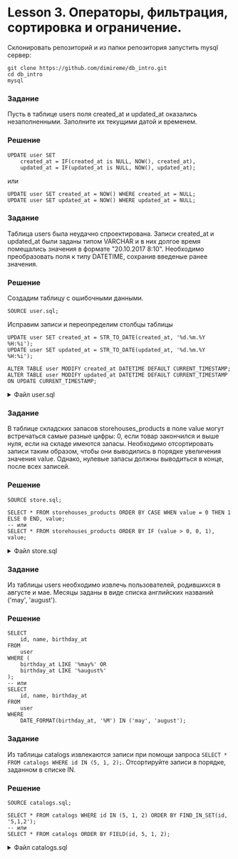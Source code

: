 # Lesson 3. Операторы, фильтрация, сортировка и ограничение.

Склонировать репозиторий и из папки репозитория запустить mysql сервер: 

```text
git clone https://github.com/dimireme/db_intro.git
cd db_intro
mysql
```

### Задание

Пусть в таблице users поля created_at и updated_at оказались незаполненными. Заполните их текущими датой и временем.

### Решение

```mysql
UPDATE user SET 
    created_at = IF(created_at is NULL, NOW(), created_at), 
    updated_at = IF(updated_at is NULL, NOW(), updated_at);
```
или
```mysql
UPDATE user SET created_at = NOW() WHERE created_at = NULL;
UPDATE user SET updated_at = NOW() WHERE updated_at = NULL;
```

### Задание

Таблица users была неудачно спроектирована. Записи created_at и updated_at были заданы типом VARCHAR и в них долгое время помещались значения в формате "20.10.2017 8:10". Необходимо преобразовать поля к типу DATETIME, сохранив введеные ранее значения.
 
### Решение

Создадим таблицу с ошибочными данными.

```mysql
SOURCE user.sql;
```

Исправим записи и переопределим столбцы таблицы
```mysql
UPDATE user SET created_at = STR_TO_DATE(created_at, '%d.%m.%Y %H:%i');
UPDATE user SET updated_at = STR_TO_DATE(updated_at, '%d.%m.%Y %H:%i');
    
ALTER TABLE user MODIFY created_at DATETIME DEFAULT CURRENT_TIMESTAMP;
ALTER TABLE user MODIFY updated_at DATETIME DEFAULT CURRENT_TIMESTAMP ON UPDATE CURRENT_TIMESTAMP;
```

<details><summary>Файл user.sql</summary>
<p>

```mysql
 DROP TABLE IF EXISTS user;
 CREATE TABLE user (
    id SERIAL PRIMARY KEY,
    name VARCHAR(255) COMMENT 'Имя пользователя',
    birthday_at VARCHAR(255),
    created_at VARCHAR(255),
    updated_at VARCHAR(255)
 ) COMMENT = 'Пользователи';

 INSERT INTO user (name, birthday_at, created_at, updated_at) VALUES
    ('alex', '16 june 1988', '20.10.2017 8:10', '21.10.2017 8:10'),
    ('max', '17 may 1989', '22.10.2017 8:10', '23.10.2017 8:10'),
    ('kate', '18 august 1990', '24.10.2017 8:10', '25.10.2017 8:10');
```

</p>
</details>

### Задание

В таблице складских запасов storehouses_products в поле value могут встречаться самые разные цифры: 0, если товар закончился и выше нуля, если на складе имеются запасы. Необходимо отсортировать записи таким образом, чтобы они выводились в порядке увеличения значения value. Однако, нулевые запасы должны выводиться в конце, после всех записей.

### Решение

```mysql
SOURCE store.sql;

SELECT * FROM storehouses_products ORDER BY CASE WHEN value = 0 THEN 1 ELSE 0 END, value;
-- или
SELECT * FROM storehouses_products ORDER BY IF (value > 0, 0, 1), value;
```

<details><summary>Файл store.sql</summary>
<p>

```mysql
DROP TABLE IF EXISTS storehouses_products;
CREATE TABLE storehouses_products (
    id SERIAL PRIMARY KEY,
    value INT NOT NULL DEFAULT 0 COMMENT 'Доступное количество'
) COMMENT 'Складские запасы';

INSERT INTO storehouses_products (value) VALUES
    (0),
    (2500),
    (0),
    (30),
    (500),
    (1);
```

</p>
</details>

### Задание

Из таблицы users необходимо извлечь пользователей, родившихся в августе и мае. Месяцы заданы в виде списка английских названий ('may', 'august').

### Решение

```mysql
SELECT 
    id, name, birthday_at 
FROM 
    user 
WHERE (
    birthday_at LIKE '%may%' OR 
    birthday_at LIKE '%august%'
);
-- или
SELECT 
	id, name, birthday_at
FROM
	user
WHERE
	DATE_FORMAT(birthday_at, '%M') IN ('may', 'august');
```

### Задание

Из таблицы catalogs извлекаются записи при помощи запроса `SELECT * FROM catalogs WHERE id IN (5, 1, 2);`. Отсортируйте записи в порядке, заданном в списке IN.

### Решение

```mysql
SOURCE catalogs.sql;

SELECT * FROM catalogs WHERE id IN (5, 1, 2) ORDER BY FIND_IN_SET(id, '5,1,2');
-- или
SELECT * FROM catalogs ORDER BY FIELD(id, 5, 1, 2);
```

<details><summary>Файл catalogs.sql</summary>
<p>

```mysql
 DROP TABLE IF EXISTS catalogs;
 CREATE TABLE catalogs (
    id SMALLINT UNSIGNED NOT NULL AUTO_INCREMENT UNIQUE PRIMARY KEY,
    name VARCHAR(255) COMMENT 'Наименование товара',
    created_at DATETIME DEFAULT CURRENT_TIMESTAMP,
    updated_at DATETIME DEFAULT CURRENT_TIMESTAMP ON UPDATE CURRENT_TIMESTAMP
 ) COMMENT = 'Каталог ХХХ';

 INSERT INTO catalogs (name) VALUES
    ('alex_1'),
    ('jessie_2'),
    ('jasmine_3'),
    ('oudrey_4'),
    ('madison_5'),
    ('oletta_6'),
    ('nikole_7');
```

</p>
</details>
